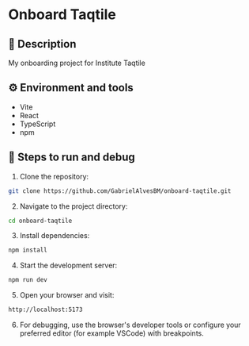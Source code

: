 # Onboard Taqtile

## 📝 Description

My onboarding project for Institute Taqtile

## ⚙️ Environment and tools

- Vite
- React
- TypeScript
- npm

## 🚀 Steps to run and debug

1. Clone the repository:
```bash
git clone https://github.com/GabrielAlvesBM/onboard-taqtile.git
```

2. Navigate to the project directory:
```bash
cd onboard-taqtile
```

3. Install dependencies:
```bash
npm install
```

4. Start the development server:
```bash
npm run dev
```

5. Open your browser and visit:
```bash
http://localhost:5173
```

6. For debugging, use the browser's developer tools or configure your preferred editor (for example VSCode) with breakpoints.